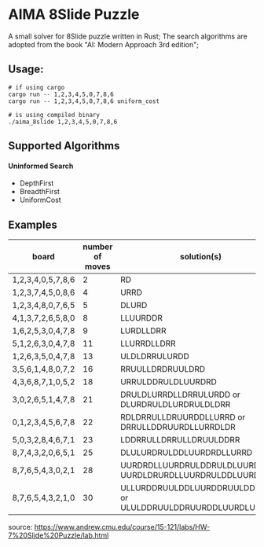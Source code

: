 # AIMA 8Slide Puzzle

A small solver for 8Slide puzzle written in Rust;
The search algorithms are adopted from the book "AI: Modern Approach 3rd edition";

## Usage:

```
# if using cargo
cargo run -- 1,2,3,4,5,0,7,8,6
cargo run -- 1,2,3,4,5,0,7,8,6 uniform_cost

# is using compiled binary
./aima_8slide 1,2,3,4,5,0,7,8,6
```

## Supported Algorithms

#### Uninformed Search

* DepthFirst
* BreadthFirst
* UniformCost


## Examples

|    board           | number of moves | solution(s) 					|
|--------------------|-----------------|-------------------------------------------------|
| 1,2,3,4,0,5,7,8,6 |	2	      |	RD 						|
| 1,2,3,7,4,5,0,8,6 |	4	      |	URRD						|
| 1,2,3,4,8,0,7,6,5 |	5	      |	DLURD 						|
| 4,1,3,7,2,6,5,8,0 |	8	      |	LLUURDDR 					|
| 1,6,2,5,3,0,4,7,8 |	9	      |	LURDLLDRR 					|
| 5,1,2,6,3,0,4,7,8 |	11	      |	LLURRDLLDRR 					|
| 1,2,6,3,5,0,4,7,8 |	13	      |	ULDLDRRULURDD 					|
| 3,5,6,1,4,8,0,7,2 |	16	      |	RRUULLDRDRUULDRD 				|
| 4,3,6,8,7,1,0,5,2 |	18	      |	URRULDDRULDLUURDRD 				|
| 3,0,2,6,5,1,4,7,8 |	21	      |	DRULDLURRDLLDRRULURDD or DLURDRULDLURDRULDLDRR  |
| 0,1,2,3,4,5,6,7,8 |	22	      |	RDLDRRULLDRUURDDLLURRD or DRRULLDDRUURDLLURRDLDR|
| 5,0,3,2,8,4,6,7,1 |	23	      |	LDDRRULLDRRULLDRUULDDRR 			|
| 8,7,4,3,2,0,6,5,1 |	25	      |	DLULURDRULDDLUURDRDLLURRD 			|
| 8,7,6,5,4,3,0,2,1 |	28	      |	UURDRDLLUURDRULDDRULDLUURDRD or UURDLDRURDLLUURDRULDDLUURDDR |
| 8,7,6,5,4,3,2,1,0 |   30	      |	ULLURDDRUULDDLUURDDRUULDDLURRD or ULULDDRUULDDRUURDDLUURDLULDRDR |

source:
https://www.andrew.cmu.edu/course/15-121/labs/HW-7%20Slide%20Puzzle/lab.html
